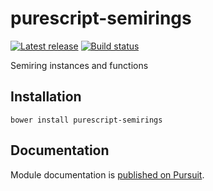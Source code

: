 # purescript-semirings

[![Latest release](http://img.shields.io/github/release/purescript/purescript-semirings.svg)](https://github.com/purescript/purescript-semirings/releases)
[![Build status](https://travis-ci.org/purescript/purescript-semirings.svg?branch=master)](https://travis-ci.org/purescript/purescript-semirings)

Semiring instances and functions

## Installation

```
bower install purescript-semirings
```

## Documentation

Module documentation is [published on Pursuit](http://pursuit.purescript.org/packages/purescript-semirings).
